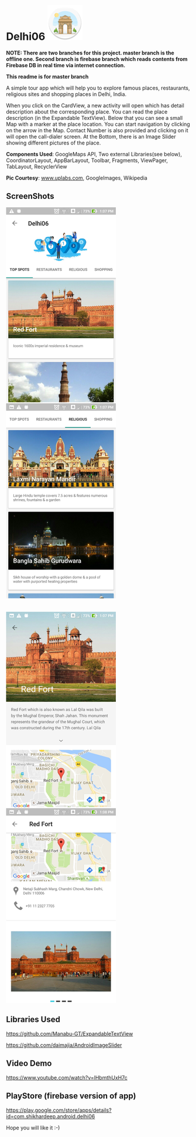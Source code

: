 # Delhi06 <img src="app/src/main/res/mipmap-xhdpi/ic_launcher.png"/>

<b>NOTE: There are two branches for this project. master branch is the offline one. Second branch is firebase branch which reads contents from Firebase DB in real time via internet connection.</b>

<b>This readme is for master branch </b>

A simple tour app which will help you to explore famous places, restaurants, religious sites and shopping places in Delhi, India.

When you click on the CardView, a new activity will open which has detail description about the corresponding place. You can read the place description (in the Expandable TextView). Below that you can see a small Map with a marker at the place location. You can start navigation by clicking on the arrow in the Map. Contact Number is also provided and clicking on it will open the call-dialer screen. At the Bottom, there is an Image Slider showing different pictures of the place.

<b>Components Used</b>: GoogleMaps API, Two external Libraries(see below), CoordinatorLayout, AppBarLayout, Toolbar, Fragments, ViewPager, TabLayout, RecyclerView

<b>Pic Courtesy</b>: www.uplabs.com, GoogleImages, Wikipedia

ScreenShots
------------
<img src="/screenshots/1.jpg" width=300/>&#160;&#160;&#160;&#160;&#160;&#160;&#160;&#160;&#160;<img src="/screenshots/2.jpg" width=300/>
<br/><br/><br/>
<img src="/screenshots/3.jpg" width=300/>&#160;&#160;&#160;&#160;&#160;&#160;&#160;&#160;&#160;<img src="/screenshots/4.jpg" width=300/>

Libraries Used
---------------
https://github.com/Manabu-GT/ExpandableTextView

https://github.com/daimajia/AndroidImageSlider

Video Demo 
-----------
https://www.youtube.com/watch?v=lHbmthUxH7c

PlayStore (firebase version of app)
--------------------------------------------
https://play.google.com/store/apps/details?id=com.shikhardeep.android.delhi06

Hope you will like it :-)
